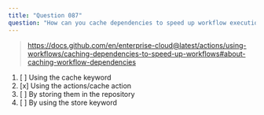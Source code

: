 ```yaml
---
title: "Question 087"
question: "How can you cache dependencies to speed up workflow execution?"
---
```



> https://docs.github.com/en/enterprise-cloud@latest/actions/using-workflows/caching-dependencies-to-speed-up-workflows#about-caching-workflow-dependencies
1. [ ] Using the cache keyword
1. [x] Using the actions/cache action
1. [ ] By storing them in the repository
1. [ ] By using the store keyword
